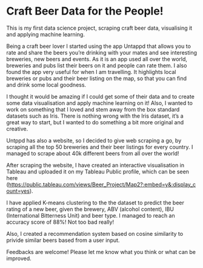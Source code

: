 # Craft Beer Data for the People!
This is my first data science project, scraping craft beer data, visualising it and applying machine learning.

Being a craft beer lover I started using the app Untappd that allows you to rate and share the beers you’re drinking with your mates and see interesting breweries, new beers and events. As it is an app used all over the world, breweries and pubs list their beers on it and people can rate them. 
I also found the app very useful for when I am travelling. It highlights local breweries or pubs and their beer listing on the map, so that you can find and drink some local goodness. 

I thought it would be amazing if I could get some of their data and to create some data visualisation and apply machine learning on it! Also, I wanted to work on something that I loved and stem away from the box standard datasets such as Iris. There is nothing wrong with the Iris dataset, it’s a great way to start, but I wanted to do something a bit more original and creative.

Untppd has also a website, so I decided to give web scraping a go, by scraping all the top 50 breweries and their beer listings for every country. I managed to scrape about 40k different beers from all over the world!

After scraping the website, I have created an interactive visualisation in Tableau and uploaded it on my Tableau Public profile, which can be seen here (https://public.tableau.com/views/Beer_Project/Map2?:embed=y&:display_count=yes).

I have applied K-means clustering to the the dataset to predict the beer rating of a new beer, given the brewery, ABV (alcohol content), IBU (International Bitterness Unit) and beer type. I managed to reach an accuracy score of 88%! Not too bad really!

Also, I created a recommendation system based on cosine similarity to privide similar beers based from a user input.

Feedbacks are welcome! Please let me know what you think or what can be improved.
